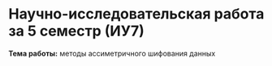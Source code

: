 # Научно-исследовательская работа за 5 семестр (ИУ7)

**Тема работы:** методы ассиметричного шифования данных
